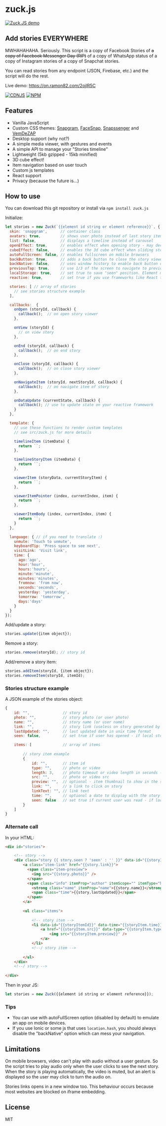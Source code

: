 # zuck.js

[![Zuck.JS demo](https://raw.githubusercontent.com/ramon82/assets/master/zuck.js/preview.gif)](https://on.ramon82.com/2ojlR5C)

## Add stories EVERYWHERE
MWHAHAHAHA. Seriously. This script is a copy of Facebook Stories of ~~a copy of Facebook Messenger Day (RIP)~~ of a copy of WhatsApp status of a copy of Instagram stories of a copy of Snapchat stories. 

You can read stories from any endpoint (JSON, Firebase, etc.) and the script will do the rest.

Live demo: https://on.ramon82.com/2ojlR5C

[![CDNJS](https://img.shields.io/cdnjs/v/zuck.js.svg?colorA=333333&colorB=D32F2F&style=flat-square&maxAge=3600)](https://cdnjs.com/libraries/zuck.js) [![NPM](https://img.shields.io/npm/v/zuck.js.svg?colorA=333333&colorB=D32F2F&style=flat-square&maxAge=3600)](https://www.npmjs.com/package/zuck.js)


## Features
* Vanilla JavaScript
* Custom CSS themes: [Snapgram](https://rawgit.com/ramon82/zuck.js/master/index.html?skin=Snapgram), [FaceSnap](https://rawgit.com/ramon82/zuck.js/master/index.html?skin=FaceSnap), [Snapssenger](https://rawgit.com/ramon82/zuck.js/master/index.html?skin=Snapssenger) and [VemDeZAP](https://rawgit.com/ramon82/zuck.js/master/index.html?skin=VemDeZAP)
* Desktop support (why not?)
* A simple media viewer, with gestures and events
* A simple API to manage your "Stories timeline"
* Lightweight (5kb gzipped - 15kb minified)
* 3D cube effect!
* Item navigation based on user touch
* Custom js templates
* React support
* Privacy (because the future is...)


## How to use
You can download this git repository or install via ```npm install zuck.js```

Initialize:

```js
let stories = new Zuck(`{{element id string or element reference}}`, {
  skin: 'snapgram',      // container class
  avatars: true,         // shows user photo instead of last story item preview
  list: false,           // displays a timeline instead of carousel
  openEffect: true,      // enables effect when opening story - may decrease performance
  cubeEffect: false,     // enables the 3d cube effect when sliding story - may decrease performance
  autoFullScreen: false, // enables fullscreen on mobile browsers
  backButton: true,      // adds a back button to close the story viewer
  backNative: false,     // uses window history to enable back button on browsers/android
  previousTap: true,     // use 1/3 of the screen to navigate to previous item when tap the story
  localStorage: true,    // set true to save "seen" position. Element must have a id to save properly.
  reactive: true,        // set true if you use frameworks like React to control the timeline (see react.sample.html)

  stories: [ // array of stories
    // see stories structure example
  ],

  callbacks:  {
    onOpen (storyId, callback) {
      callback();  // on open story viewer
    },

    onView (storyId) {
      // on view story
    },

    onEnd (storyId, callback) {
      callback();  // on end story
    },

    onClose (storyId, callback) {
      callback();  // on close story viewer
    },

    onNavigateItem (storyId, nextStoryId, callback) {
      callback();  // on navigate item of story
    },

    onDataUpdate (currentState, callback) {
      callback(); // use to update state on your reactive framework
    }
  },

  template: {
    // use these functions to render custom templates
    // see src/zuck.js for more details

    timelineItem (itemData) {
      return ``;
    },

    timelineStoryItem (itemData) {
      return ``;
    },

    viewerItem (storyData, currentStoryItem) {
      return ``;
    },

    viewerItemPointer (index, currentIndex, item) {
      return ``;
    },

    viewerItemBody (index, currentIndex, item) {
      return ``;
    }
  },

  language: { // if you need to translate :)
    unmute: 'Touch to unmute',
    keyboardTip: 'Press space to see next',
    visitLink: 'Visit link',
    time: {
      ago:'ago', 
      hour:'hour', 
      hours:'hours', 
      minute:'minute', 
      minutes:'minutes', 
      fromnow: 'from now', 
      seconds:'seconds', 
      yesterday: 'yesterday', 
      tomorrow: 'tomorrow', 
      days:'days'
    }
  }
});
```

Add/update a story:

```js   
stories.update({item object});
 ```

Remove a story:

```js
stories.remove(storyId); // story id
```

Add/remove a story item:

```js
stories.addItem(storyId, {item object});
stories.removeItem(storyId, itemId);
```


### Stories structure example
A JSON example of the stories object:

```js
{
    id: "",               // story id
    photo: "",            // story photo (or user photo)
    name: "",             // story name (or user name)
    link: "",             // story link (useless on story generated by script)
    lastUpdated: "",      // last updated date in unix time format
    seen: false,          // set true if user has opened - if local storage is used, you don't need to care about this 

    items: [              // array of items
        
        // story item example
        {
            id: "",       // item id
            type: "",     // photo or video
            length: 3,    // photo timeout or video length in seconds - uses 3 seconds timeout for images if not set
            src: "",      // photo or video src
            preview: "",  // optional - item thumbnail to show in the story carousel instead of the story defined image
            link: "",     // a link to click on story
            linkText: "", // link text
            time: "",     // optional a date to display with the story item. unix timestamp are converted to "time ago" format
            seen: false   // set true if current user was read - if local storage is used, you don't need to care about this
        }
    ]
}
```


### Alternate call
In your HTML:

```HTML
<div id="stories">

    <!-- story -->
    <div class="story {{ story.seen ? 'seen' : '' }}" data-id="{{storyId}}" data-last-updated="{{story.lastUpdated}}" data-photo="{{story.photo}}">
        <a class="item-link" href="{{story.link}}">
          <span class="item-preview">
            <img src="{{story.photo}}" />
          </span>
          <span class="info" itemProp="author" itemScope="" itemType="http://schema.org/Person">
            <strong class="name" itemProp="name">{{story.name}}</strong>
            <span class="time">{{story.lastUpdated}}</span>
          </span>
        </a>
        
        <ul class="items">
        
            <!-- story item -->
            <li data-id="{{storyItemId}}" data-time="{{storyItem.time}}" class="{{storyItem.seen}}">
                <a href="{{storyItem.src}}" data-type="{{storyItem.type}}" data-length="{{storyItem.length}}" data-link="{{storyItem.link}}" data-linkText="{{storyItem.linkText}}">
                    <img src="{{storyItem.preview}}" />
                </a>
            </li>
            <!--/ story item -->
            
        </ul>
    </div>
    <!--/ story -->
    
</div>
```
    
Then in your JS:

```js
let stories = new Zuck({{element id string or element reference}}); 
```


### Tips
- You can use with autoFullScreen option (disabled by default) to emulate an app on mobile devices.
- If you use Ionic or some js that uses ```location.hash```, you should always disable the "backNative" option which can mess your navigation.


## Limitations
On mobile browsers, video can't play with audio without a user gesture. So the script tries to play audio only when the user clicks to see the next story. 
When the story is playing automatically, the video is muted, but an alert is displayed so the user may click to turn the audio on.

Stories links opens in a new window too. This behaviour occurs because most websites are blocked on iframe embedding. 


## License
MIT